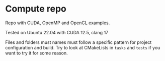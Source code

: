 # Compute repo

Repo with CUDA, OpenMP and OpenCL examples.

Tested on Ubuntu 22.04 with CUDA 12.5, clang 17

Files and folders must names must follow a specific pattern for project configuration and build. Try to look at CMakeLists in `tasks` and `tests` if you want to try it for some reason.
